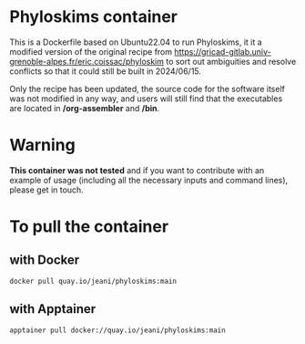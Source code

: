 # Phyloskims container

This is a Dockerfile based on Ubuntu22.04 to run Phyloskims, it it a modified version of the original recipe from https://gricad-gitlab.univ-grenoble-alpes.fr/eric.coissac/phyloskim to sort out ambiguities and resolve conflicts so that it could still
be built in 2024/06/15.

Only the recipe has been updated, the source code for the software itself was not modified in any way, and users will still find that the executables are located in **/org-assembler** and **/bin**.

# Warning

**This container was not tested** and if you want to contribute with an example of usage (including all the necessary inputs and command lines), please get in touch.

# To pull the container

## with Docker

`docker pull quay.io/jeani/phyloskims:main`

## with Apptainer

`apptainer pull docker://quay.io/jeani/phyloskims:main`
